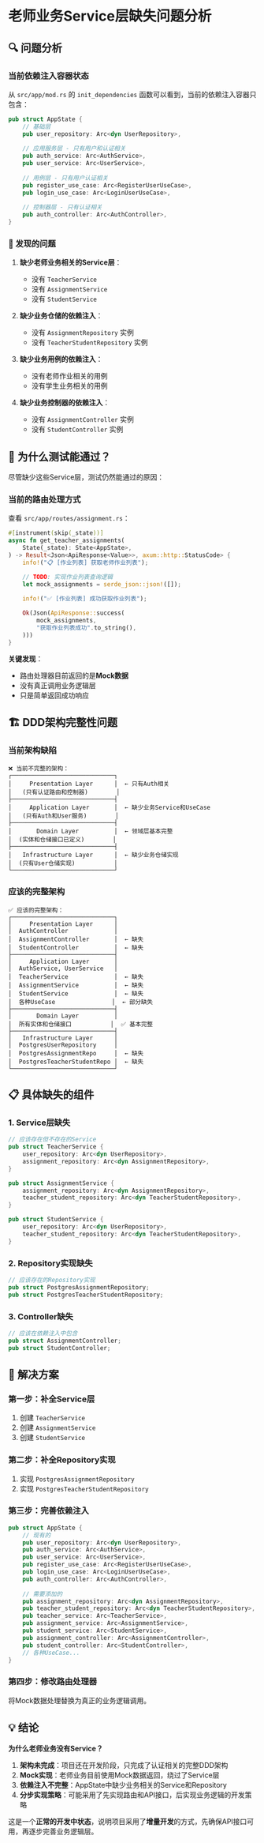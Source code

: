 # 老师业务Service层缺失问题分析

## 🔍 问题分析

### 当前依赖注入容器状态

从 `src/app/mod.rs` 的 `init_dependencies` 函数可以看到，当前的依赖注入容器只包含：

```rust
pub struct AppState {
    // 基础层
    pub user_repository: Arc<dyn UserRepository>,
    
    // 应用服务层 - 只有用户和认证相关
    pub auth_service: Arc<AuthService>,
    pub user_service: Arc<UserService>,
    
    // 用例层 - 只有用户认证相关
    pub register_use_case: Arc<RegisterUserUseCase>,
    pub login_use_case: Arc<LoginUserUseCase>,
    
    // 控制器层 - 只有认证相关
    pub auth_controller: Arc<AuthController>,
}
```

### 🚨 发现的问题

1. **缺少老师业务相关的Service层**：
   - 没有 `TeacherService`
   - 没有 `AssignmentService`
   - 没有 `StudentService`

2. **缺少业务仓储的依赖注入**：
   - 没有 `AssignmentRepository` 实例
   - 没有 `TeacherStudentRepository` 实例

3. **缺少业务用例的依赖注入**：
   - 没有老师作业相关的用例
   - 没有学生业务相关的用例

4. **缺少业务控制器的依赖注入**：
   - 没有 `AssignmentController` 实例
   - 没有 `StudentController` 实例

## 🎯 为什么测试能通过？

尽管缺少这些Service层，测试仍然能通过的原因：

### 当前的路由处理方式

查看 `src/app/routes/assignment.rs`：

```rust
#[instrument(skip(_state))]
async fn get_teacher_assignments(
    State(_state): State<AppState>,
) -> Result<Json<ApiResponse<Value>>, axum::http::StatusCode> {
    info!("📋 [作业列表] 获取老师作业列表");

    // TODO: 实现作业列表查询逻辑
    let mock_assignments = serde_json::json!([]);
    
    info!("✅ [作业列表] 成功获取作业列表");

    Ok(Json(ApiResponse::success(
        mock_assignments,
        "获取作业列表成功".to_string(),
    )))
}
```

**关键发现**：
- 路由处理器目前返回的是**Mock数据**
- 没有真正调用业务逻辑层
- 只是简单返回成功响应

## 🏗️ DDD架构完整性问题

### 当前架构缺陷

```
❌ 当前不完整的架构：
┌─────────────────────────────┐
│     Presentation Layer      │  ← 只有Auth相关
│   (只有认证路由和控制器)        │
├─────────────────────────────┤
│     Application Layer       │  ← 缺少业务Service和UseCase
│   (只有Auth和User服务)        │
├─────────────────────────────┤
│       Domain Layer          │  ← 领域层基本完整
│  (实体和仓储接口已定义)        │
├─────────────────────────────┤
│   Infrastructure Layer      │  ← 缺少业务仓储实现
│  (只有User仓储实现)           │
└─────────────────────────────┘
```

### 应该的完整架构

```
✅ 应该的完整架构：
┌─────────────────────────────┐
│     Presentation Layer      │
│  AuthController             │
│  AssignmentController       │  ← 缺失
│  StudentController          │  ← 缺失
├─────────────────────────────┤
│     Application Layer       │
│  AuthService, UserService   │
│  TeacherService             │  ← 缺失
│  AssignmentService          │  ← 缺失
│  StudentService             │  ← 缺失
│  各种UseCase                │  ← 部分缺失
├─────────────────────────────┤
│       Domain Layer          │
│  所有实体和仓储接口           │  ✅ 基本完整
├─────────────────────────────┤
│   Infrastructure Layer      │
│  PostgresUserRepository     │
│  PostgresAssignmentRepo     │  ← 缺失
│  PostgresTeacherStudentRepo │  ← 缺失
└─────────────────────────────┘
```

## 📋 具体缺失的组件

### 1. Service层缺失

```rust
// 应该存在但不存在的Service
pub struct TeacherService {
    user_repository: Arc<dyn UserRepository>,
    assignment_repository: Arc<dyn AssignmentRepository>,
}

pub struct AssignmentService {
    assignment_repository: Arc<dyn AssignmentRepository>,
    teacher_student_repository: Arc<dyn TeacherStudentRepository>,
}

pub struct StudentService {
    user_repository: Arc<dyn UserRepository>,
    teacher_student_repository: Arc<dyn TeacherStudentRepository>,
}
```

### 2. Repository实现缺失

```rust
// 应该存在的Repository实现
pub struct PostgresAssignmentRepository;
pub struct PostgresTeacherStudentRepository;
```

### 3. Controller缺失

```rust
// 应该在依赖注入中包含
pub struct AssignmentController;
pub struct StudentController;
```

## 🔧 解决方案

### 第一步：补全Service层

1. 创建 `TeacherService`
2. 创建 `AssignmentService`  
3. 创建 `StudentService`

### 第二步：补全Repository实现

1. 实现 `PostgresAssignmentRepository`
2. 实现 `PostgresTeacherStudentRepository`

### 第三步：完善依赖注入

```rust
pub struct AppState {
    // 现有的
    pub user_repository: Arc<dyn UserRepository>,
    pub auth_service: Arc<AuthService>,
    pub user_service: Arc<UserService>,
    pub register_use_case: Arc<RegisterUserUseCase>,
    pub login_use_case: Arc<LoginUserUseCase>,
    pub auth_controller: Arc<AuthController>,
    
    // 需要添加的
    pub assignment_repository: Arc<dyn AssignmentRepository>,
    pub teacher_student_repository: Arc<dyn TeacherStudentRepository>,
    pub teacher_service: Arc<TeacherService>,
    pub assignment_service: Arc<AssignmentService>,
    pub student_service: Arc<StudentService>,
    pub assignment_controller: Arc<AssignmentController>,
    pub student_controller: Arc<StudentController>,
    // 各种UseCase...
}
```

### 第四步：修改路由处理器

将Mock数据处理替换为真正的业务逻辑调用。

## 💡 结论

**为什么老师业务没有Service？**

1. **架构未完成**：项目还在开发阶段，只完成了认证相关的完整DDD架构
2. **Mock实现**：老师业务目前使用Mock数据返回，绕过了Service层
3. **依赖注入不完整**：AppState中缺少业务相关的Service和Repository
4. **分步实现策略**：可能采用了先实现路由和API接口，后实现业务逻辑的开发策略

这是一个**正常的开发中状态**，说明项目采用了**增量开发**的方式，先确保API接口可用，再逐步完善业务逻辑层。
